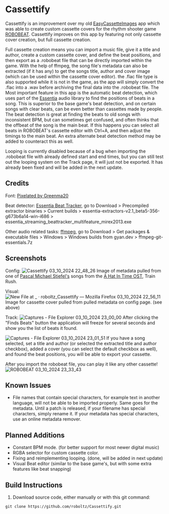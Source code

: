 # Cassettify

Cassettify is an improvement over my old [EasyCassetteImages](https://github.com/roboltz/EasyCassetteImages) app
which was able to create custom cassette covers for the rhythm shooter game [ROBOBEAT](https://store.steampowered.com/app/1456760/ROBOBEAT/).
Cassettify improves on this app by featuring not only cassette cover creation, but full cassette creation.

Full cassette creation means you can import a music file, give it a title and author, create a custom cassette cover, and define the beat positions, and then export as a .robobeat file that can be directly imported within the game.
With the help of ffmpeg, the song file's metadata can also be extracted (if it has any) to get the songs title, author and cover image (which can be used within the cassette cover editor).
the .flac file type is also supported while it is not in the game, as the app will simply convert the .flac into a .wav before archiving the final data into the .robobeat file. The Most important feature in this app is the
automatic beat detection, which uses part of the [Essentia](https://essentia.upf.edu) audio library to find the positions of beats in a song. This is superior to the base game's beat detection, and on certain songs with clear beats, can be even better than cassettes made by people.
The beat detection is great at finding the beats to old songs with inconsistent BPM, but can sometimes get confused, and often thinks that the offbeat of the song is the main beat. If this happens you can select all beats in ROBOBEAT's cassette editor with Ctrl+A, and then adjust the timings to the main beat. An extra alternate beat detection method may be added to counteract this as well.

Looping is currently disabled because of a bug when importing the .robobeat file with already defined start and end times, but you can still test out the looping system on the Track page, it will just not be exported. It has already been fixed and will be added in the next update.

## Credits
Font: [Pixelated by Greenma20](http://fontstruct.com/fontstructions/show/426637)

Beat detector: [Essentia Beat Tracker](https://essentia.upf.edu), go to Download > Precompiled extractor binaries > Current builds > essentia-extractors-v2.1_beta5-356-g673b6a14-win-i686 > essentia_streaming_beattracker_multifeature_mirex2013.exe

Other audio related tasks: [ffmpeg](https://ffmpeg.org), go to Download > Get packages & executable files > Windows > Windows builds from gyan.dev > ffmpeg-git-essentials.7z


## Screenshots
Config:
![Cassettify 03_10_2024 22_48_26](https://github.com/user-attachments/assets/0cf7a9b4-856c-4525-abb3-2d08d28acad1)
Image of metadata pulled from one of [Pascal Michael Stiefel's](https://open.spotify.com/artist/3FU61shb6MdX8NLBnBauTI?si=Gke0s4uCSs6xX_mEjH4yIQ) songs from the [A Hat In Time OST](https://store.steampowered.com/app/356831/A_Hat_in_Time__Soundtrack/), Train Rush.

Visual:
![New File at _ · roboltz_Cassettify — Mozilla Firefox 03_10_2024 22_56_11](https://github.com/user-attachments/assets/ad58092a-5d14-4334-8622-4fa8d95a5186)
Image for cassette cover pulled from pulled metadata on config page. (see above)

Track:
![Captures - File Explorer 03_10_2024 23_00_00](https://github.com/user-attachments/assets/803ebd32-8764-4449-b2d5-9e450f16ef04)
After clicking the "Finds Beats" button the application will freeze for several seconds and show you the list of beats it found.

![Captures - File Explorer 03_10_2024 23_01_51](https://github.com/user-attachments/assets/9c5ad79b-a310-4165-a0ef-8b7e9cbe7315)
If you have a song selected, set a title and author (or selected the extracted title and author checkbox), added a cover (you can select the default checkbox as well), and found the beat positions, you will be able to export your cassette.

After you import the robobeat file, you can play it like any other cassette!
![ROBOBEAT 03_10_2024 23_33_43](https://github.com/user-attachments/assets/bed4ca83-4159-4a6b-9044-412b2b4907d4)

## Known Issues
* File names that contain special characters, for example text in another language, will not be able to be imported properly. Same goes for the metadata. Until a patch is released, if your filename has special characters, simply rename it. If your metadata has special characters, use an online metadata remover.

## Planned Additions

* Constant BPM mode. (for better support for most newer digital music)
* RGBA selector for custom cassette color.
* Fixing and reimplementing looping. (done, will be added in next update)
* Visual Beat editor (similar to the base game's, but with some extra features like beat snapping)

## Build Instructions
1. Download source code, either manually or with this git command:
```console
git clone https://github.com/roboltz/Cassettify.git
```
